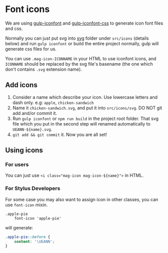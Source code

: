 # Font icons

We are using [gulp-iconfont](https://www.npmjs.com/package/gulp-iconfont) and [gulp-iconfont-css](https://www.npmjs.com/package/gulp-iconfont-css) to generate icon font files and css.

Normally you can just put svg into [svg](./svg) folder under `src/icons` (details below) and run `gulp iconfont` or build the entire project normally, gulp will generate css files for us.

You can use `.mag-icon-ICONNAME` in your HTML to use iconfont icons, and `ICONNAME` should be replaced by the svg file's basename (the one which don't contains `.svg` extension name).

## Add icons

1. Consider a name which describe your icon. Use lowercase letters and dash only.
   e.g: `apple`, `chicken-sandwich`
2. Name it `chicken-sandwich.svg`, and put it into `src/icons/svg`. DO NOT git add and/or commit it.
3. Run `gulp iconfont` or `npm run build` in the project root folder.
   That svg file which you put in the second step will renamed automatically to `UEANN-${name}.svg`.
4. `git add && git commit` it. Now you are all set!

## Using icons

### For users

You can just use `<i class="mag-icon mag-icon-${name}">` in HTML.

### For Stylus Developers

For some case you may also want to assign icon in other classes, you can use `font-icon` mixin.

```stylus
.apple-pie
	font-icon 'apple-pie'
```

will generate:

```css
.apple-pie::before {
    content: '\UEANN';
}
```

